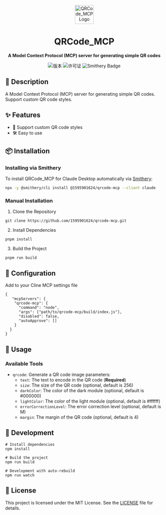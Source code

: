 <div align="center">
    <img src="logo/qrcode_mcp.png" alt="QRCode_MCP Logo" width="60">
    <h1>QRCode_MCP</h1>
    <p>
        <strong>A Model Context Protocol (MCP) server for generating simple QR codes</strong>
    </p>
    <p>
        <img src="https://img.shields.io/badge/version-1.0.0-blue.svg" alt="版本">
        <img src="https://img.shields.io/badge/license-MIT-green.svg" alt="许可证">
        <img src="https://smithery.ai/badge/@1595901624/qrcode-mcp" alt="Smithery Badge">
    </p>
</div>

## 📝 Description

A Model Context Protocol (MCP) server for generating simple QR codes. Support custom QR code styles.

## ✨ Features

- 🎨 Support custom QR code styles
- 🛠️ Easy to use

## 📦 Installation

### Installing via Smithery

To install QRCode_MCP for Claude Desktop automatically via [Smithery](https://smithery.ai/server/@1595901624/qrcode-mcp):

```bash
npx -y @smithery/cli install @1595901624/qrcode-mcp --client claude
```

### Manual Installation
1. Clone the Repository

```
git clone https://github.com/1595901624/qrcode-mcp.git
```

2. Install Dependencies

```
pnpm install
```

3. Build the Project

```
pnpm run build
```

## 🔧 Configuration

Add to your Cline MCP settings file

```
{
   "mcpServers": {
    "qrcode-mcp": {
      "command": "node",
      "args": ["path/to/qrcode-mcp/build/index.js"],
      "disabled": false,
      "autoApprove": []
    }
  }
}
```

## 📝 Usage

### Available Tools

- `qrcode`: Generate a QR code image
  parameters:
  - `text`: The text to encode in the QR code (**Required**)
  - `size`: The size of the QR code (optional, default is 256)
  - `darkColor`: The color of the dark module (optional, default is #000000)
  - `lightColor`: The color of the light module (optional, default is #ffffff)
  - `errorCorrectionLevel`: The error correction level (optional, default is M)
  - `margin`: The margin of the QR code (optional, default is 4)

## 📝 Development

```
# Install dependencies
npm install

# Build the project
npm run build

# Development with auto-rebuild
npm run watch
```

## 📝 License

This project is licensed under the MIT License. See the [LICENSE](LICENSE) file for details.